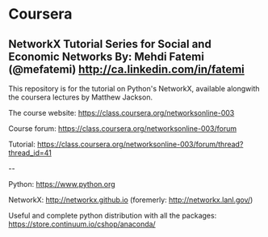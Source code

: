 Coursera
========

NetworkX Tutorial Series for Social and Economic Networks 
By: Mehdi Fatemi (@mefatemi)
http://ca.linkedin.com/in/fatemi
--

This repository is for the tutorial on Python's NetworkX, available alongwith the coursera lectures by Matthew Jackson.

The course website: https://class.coursera.org/networksonline-003

Course forum: https://class.coursera.org/networksonline-003/forum

Tutorial: https://class.coursera.org/networksonline-003/forum/thread?thread_id=41

--

Python: https://www.python.org

NetworkX: http://networkx.github.io  (foremerly: http://networkx.lanl.gov/)

Useful and complete python distribution with all the packages: https://store.continuum.io/cshop/anaconda/

